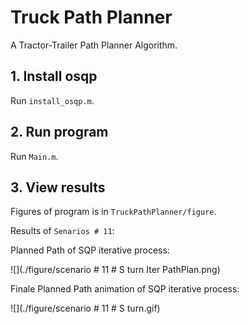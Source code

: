 # Truck Path Planner

A Tractor-Trailer Path Planner Algorithm.

## 1. Install osqp

Run `install_osqp.m`.

## 2. Run program

Run `Main.m`.

## 3. View results

Figures of program is in `TruckPathPlanner/figure`.

Results of `Senarios # 11`:

Planned Path of SQP  iterative process:

![](./figure/scenario # 11 # S turn Iter PathPlan.png)

Finale Planned Path animation of SQP  iterative process:

![](./figure/scenario # 11 # S turn.gif)